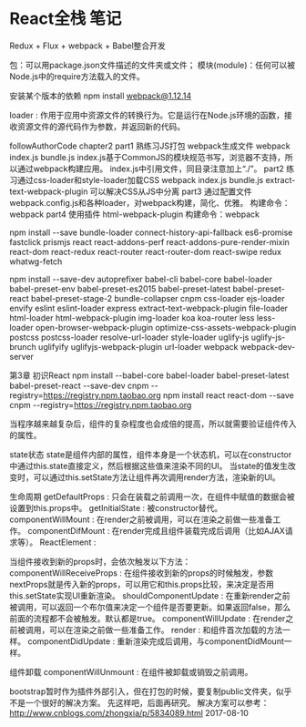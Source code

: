 # React全栈 笔记

Redux + Flux + webpack + Babel整合开发

包：可以用package.json文件描述的文件夹或文件；
模块(module)：任何可以被Node.js中的require方法载入的文件。

安装某个版本的依赖
npm install webpack@1.12.14

loader : 作用于应用中资源文件的转换行为。它是运行在Node.js环境的函数，接收资源文件的源代码作为参数，并返回新的代码。



followAuthorCode
    chapter2
        part1
            熟练习JS打包
            webpack生成文件 webpack index.js bundle.js
            index.js基于CommonJS的模块规范书写，浏览器不支持，所以通过webpack构建应用。
            index.js中引用文件，同目录注意加上“./”。
        part2
            练习通过css-loader和style-loader加载CSS
            webpack index.js bundle.js
            extract-text-webpack-plugin 可以解决CSS从JS中分离
        part3
            通过配置文件webpack.config.js和各种loader，对webpack构建，简化、优雅。
            构建命令：webpack
        part4
            使用插件 html-webpack-plugin
            构建命令：webpack

npm install --save bundle-loader connect-history-api-fallback es6-promise fastclick prismjs react react-addons-perf react-addons-pure-render-mixin react-dom react-redux react-router react-router-dom react-swipe redux whatwg-fetch

npm install --save-dev autoprefixer babel-cli babel-core babel-loader babel-preset-env babel-preset-es2015 babel-preset-latest babel-preset-react babel-preset-stage-2 bundle-collapser cnpm css-loader ejs-loader envify eslint eslint-loader express extract-text-webpack-plugin file-loader html-loader html-webpack-plugin img-loader koa koa-router less less-loader open-browser-webpack-plugin optimize-css-assets-webpack-plugin postcss postcss-loader resolve-url-loader style-loader uglify-js uglify-js-brunch uglifyify uglifyjs-webpack-plugin url-loader webpack webpack-dev-server


第3章 初识React
    npm install --babel-core babel-loader babel-preset-latest babel-preset-react --save-dev cnpm --registry=https://registry.npm.taobao.org
    npm install react react-dom --save cnpm --registry=https://registry.npm.taobao.org

当程序越来越复杂后，组件的复杂程度也会成倍的提高，所以就需要验证组件传入的属性。

state状态
    state是组件内部的属性，组件本身是一个状态机，可以在constructor中通过this.state直接定义，然后根据这些值来渲染不同的UI。
    当state的值发生改变时，可以通过this.setState方法让组件再次调用render方法，渲染新的UI。


生命周期
getDefaultProps : 只会在装载之前调用一次，在组件中赋值的数据会被设置到this.props中。
getInitialState : 被constructor替代。
componentWillMount : 在render之前被调用，可以在渲染之前做一些准备工作。
componentDifMount : 在render完成且组件装载完成后调用（比如AJAX请求等）。
ReactElement :

当组件接收到新的props时，会依次触发以下方法：
componentWillReceiveProps : 在组件接收到新的props的时候触发，参数nextProps就是传入新的props，可以用它和this.props比较，来决定是否用this.setState实现UI重新渲染。
shouldComponentUpdate : 在重新render之前被调用，可以返回一个布尔值来决定一个组件是否要更新。如果返回false，那么前面的流程都不会被触发。默认都是true。
componentWillUpdate : 在render之前被调用，可以在渲染之前做一些准备工作。
render : 和组件首次加载的方法一样。
componentDidUpdate : 重新渲染完成后调用，与componentDidMount一样。

组件卸载
componentWillUnmount : 在组件被卸载或销毁之前调用。


bootstrap暂时作为插件外部引入，但在打包的时候，要复制public文件夹，似乎不是一个很好的解决方案。
先这样吧，后面再研究。
解决方案可以参考：http://www.cnblogs.com/zhongxia/p/5834089.html
2017-08-10
















